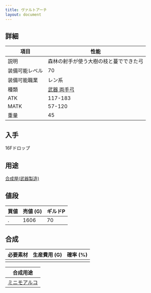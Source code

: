 ```yaml
---
title: ヴァルトアーチ
layout: document
---
```

## 詳細

|項目|性能|
|---|---|
|説明|森林の射手が使う大樹の枝と蔓でできた弓|
|装備可能レベル|70|
|装備可能職業|レン系|
|種類|[武器 両手弓](武器(両手弓))|
|ATK|117-183|
|MATK|57-120|
|重量|45|

## 入手

16Fドロップ

## 用途

[合成屋(武器製造)](合成屋(武器製造))

## 値段

|買値|売値 (G)|ギルドP|
|---|---|---|
|.|1606|70|

## 合成

|必要素材|生産費用 (G)|確率 (%)|
|---|---|---|
||||

|合成用途|
|---|
|[ミニモアルコ](ミニモアルコ)|
